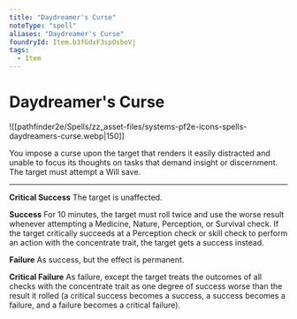 ```yaml
---
title: "Daydreamer's Curse"
noteType: "spell"
aliases: "Daydreamer's Curse"
foundryId: Item.b3fGdxF3spOsboVj
tags:
  - Item
---
```


# Daydreamer's Curse
![[pathfinder2e/Spells/zz_asset-files/systems-pf2e-icons-spells-daydreamers-curse.webp|150]]

You impose a curse upon the target that renders it easily distracted and unable to focus its thoughts on tasks that demand insight or discernment. The target must attempt a Will save.

* * *

**Critical Success** The target is unaffected.

**Success** For 10 minutes, the target must roll twice and use the worse result whenever attempting a Medicine, Nature, Perception, or Survival check. If the target critically succeeds at a Perception check or skill check to perform an action with the concentrate trait, the target gets a success instead.

**Failure** As success, but the effect is permanent.

**Critical Failure** As failure, except the target treats the outcomes of all checks with the concentrate trait as one degree of success worse than the result it rolled (a critical success becomes a success, a success becomes a failure, and a failure becomes a critical failure).
